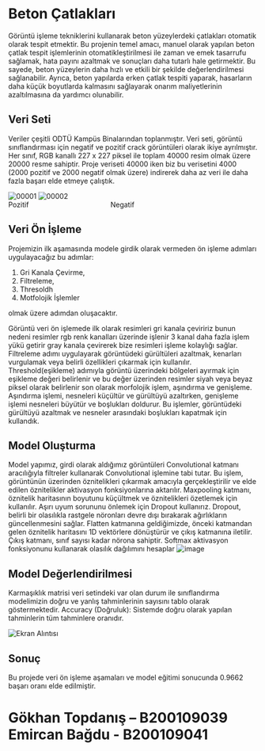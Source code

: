 <h1>Beton Çatlakları</h1>
Görüntü işleme tekniklerini kullanarak beton yüzeylerdeki çatlakları otomatik olarak tespit etmektir. Bu projenin temel amacı, manuel olarak yapılan beton çatlak tespit işlemlerinin otomatikleştirilmesi ile zaman ve emek tasarrufu sağlamak, hata payını azaltmak ve sonuçları daha tutarlı hale getirmektir. Bu sayede, beton yüzeylerin daha hızlı ve etkili bir şekilde değerlendirilmesi sağlanabilir. Ayrıca, beton yapılarda erken çatlak tespiti yaparak, hasarların daha küçük boyutlarda kalmasını sağlayarak onarım maliyetlerinin azaltılmasına da yardımcı olunabilir.
<h2>Veri Seti</h2>
Veriler çeşitli ODTÜ Kampüs Binalarından toplanmıştır. Veri seti, görüntü sınıflandırması için negatif ve pozitif crack görüntüleri olarak ikiye ayrılmıştır. Her sınıf, RGB kanallı 227 x 227 piksel ile toplam 40000 resim olmak üzere 20000 resme sahiptir.
Proje veriseti 40000 iken biz bu verisetini 4000 (2000 pozitif ve 2000 negatif olmak üzere) indirerek daha az veri ile daha fazla başarı elde etmeye çalıştık.

![00001](https://github.com/Emircan-Bagdu52/yapayzekaproje/assets/95845060/45f3c744-085f-46fc-a12b-118581802abb)
![00002](https://github.com/Emircan-Bagdu52/yapayzekaproje/assets/95845060/ae5d5fa3-2e4e-4667-ae11-9e1892f0b5c0)<br>
Pozitif &nbsp;&nbsp;&nbsp;&nbsp; &nbsp; &nbsp; &nbsp; &nbsp; &nbsp; &nbsp; &nbsp; &nbsp; &nbsp; &nbsp; &nbsp; &nbsp; &nbsp; &nbsp; &nbsp; &nbsp; &nbsp;  &nbsp; Negatif
<h2>Veri Ön İşleme</h2>
Projemizin ilk aşamasında modele girdik olarak vermeden ön işleme adımları uygulayacağız bu adımlar:
<ol> 
    <li>Gri Kanala Çevirme,</li> 
    <li>Filtreleme,</li> 
    <li>Thresoldh</li>
    <li>Motfolojik İşlemler</li>
</ol>
olmak üzere adımdan oluşacaktır. 

Görüntü veri ön işlemede ilk olarak resimleri gri  kanala çeviririz bunun nedeni resimler rgb renk kanalları üzerinde işlenir 3 kanal daha fazla işlem yükü getirir gray kanala çevirerek bize resimleri işleme kolaylığı sağlar. Filtreleme adımı uygulayarak görüntüdeki gürültüleri azaltmak, kenarları vurgulamak veya belirli özellikleri çıkarmak için kullanılır. Threshold(eşikleme) adımıyla görüntü üzerindeki bölgeleri ayırmak için eşikleme değeri belirlenir ve bu değer üzerinden resimler siyah veya beyaz piksel olarak belirlenir son olarak morfolojik işlem, aşındırma ve genişleme. Aşındırma işlemi, nesneleri küçültür ve gürültüyü azaltırken, genişleme işlemi nesneleri büyütür ve boşlukları doldurur. Bu işlemler, görüntüdeki gürültüyü azaltmak ve nesneler arasındaki boşlukları kapatmak için kullandık.

<h2>Model Oluşturma</h2>

Model yapımız, girdi olarak aldığımız görüntüleri Convolutional katmanı aracılığıyla filtreler kullanarak Convolutional işlemine tabi tutar. Bu işlem, görüntünün üzerinden öznitelikleri çıkarmak amacıyla gerçekleştirilir ve elde edilen öznitelikler aktivasyon fonksiyonlarına aktarılır. Maxpooling katmanı, öznitelik haritasının boyutunu küçültmek ve öznitelikleri özetlemek için kullanılır. Aşırı uyum sorununu önlemek için Dropout kullanırız. Dropout, belirli bir olasılıkla rastgele nöronları devre dışı bırakarak ağırlıkların güncellenmesini sağlar. Flatten katmanına geldiğimizde, önceki katmandan gelen öznitelik haritasını 1D vektörlere dönüştürür ve çıkış katmanına iletilir. Çıkış katmanı, sınıf sayısı kadar nörona sahiptir. Softmax aktivasyon fonksiyonunu kullanarak olasılık dağılımını hesaplar
![image](https://github.com/Emircan-Bagdu52/yapayzekaproje/assets/95845060/d604cb50-e4b3-4137-89ea-3f311aef5089)

<h2>Model Değerlendirilmesi</h2>
Karmaşıklık matrisi veri setindeki var olan durum ile sınıflandırma modelimizin doğru ve yanlış tahminlerinin sayısını tablo olarak göstermektedir. Accuracy (Doğruluk): Sistemde doğru olarak yapılan tahminlerin tüm tahminlere oranıdır.

![Ekran Alıntısı](https://github.com/Emircan-Bagdu52/yapayzekaproje/assets/95845060/e9d55853-120f-42f6-a4ad-21eb5460bcc1)


<h2>Sonuç</h2>
Bu projede veri ön işleme aşamaları ve model eğitimi sonucunda 0.9662 başarı oranı elde edilmiştir.
<h1>Gökhan Topdanış – B200109039
Emircan Bağdu - B200109041
</h1>




